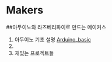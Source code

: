 # Makers
##아두이노와 라즈베리파이로 만드는 메이커스  
1. 아두이노 기초 설명 [Arduino_basic](https://github.com/alscjf909/Arduino_basic)
2. 
3. 재밌는 프로젝트들

